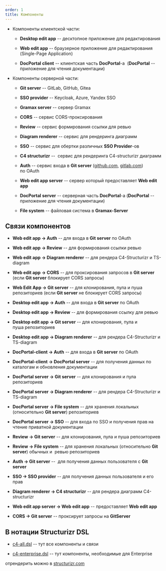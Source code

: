 ```yaml
---
order: 1
title: Компоненты
---
```


-  Компоненты клиентской части:

   -  **Desktop edit app** -- десктопное приложение для редактирования

   -  **Web edit app** -- браузерное приложение для редактирования (Single-Page Application)

   -  **DocPortal client** -- клиентская часть **DocPortal**\-а  (**DocPortal** --  приложение для чтения документации)

-  Компоненты серверной части:

   -  **Git server** -- GitLab, GitHub, Gitea

   -  **SSO provider** -- Keycloak, Azure, Yandex SSO

   -  **Gramax server** -- сервер Gramax

   -  **CORS** -- сервис CORS-проксирования

   -  **Review** -- сервис  формирования  ссылки для ревью

   -  **Diagram renderer** -- сервис для рендеринга диаграмм

   -  **SSO** -- сервис для обертки различных **SSO Provider**\-ов

   -  **C4 structurizr** --  сервис для рендеринга C4-structurizr диаграмм

   -  **Auth** -- сервис входа в **Git server** ([github.com](http://github.com), [gitlab.com](http://gitlab.com)) по OAuth

   -  **Web edit app server** -- сервер который предоставляет **Web edit app**

   -  **DocPortal server** -- серверная часть **DocPortal**\-а (**DocPortal** --  приложение для чтения документации)

   -  **File system** -- файловая система в **Gramax-Server**

## Связи компонентов

-  **Web edit app -> Auth** -- для входа в **Git server** по OAuth

-  **Web edit app -> Review** -- для формирования ссылки ревью

-  **Web edit app -> Diagram renderer** -- для рендера С4-Structurizr и TS-diagram

-  **Web edit app -> CORS** -- для проксирования запросов в **Git server** (если **Git server** блокирует CORS запросы)

-  **Web Edit App -> Git server** -- для клонирования, пула и пуша репозиториев (если **Git server** не блокирует CORS запросы)



-  **Desktop edit app -> Auth** -- для входа в **Git server** по OAuth

-  **Desktop edit app -> Review** -- для формирования ссылку для ревью

-  **Desktop edit app -> Git server** -- для клонирования, пула и пуша репозиториев

-  **Desktop edit app -> Diagram renderer** -- для рендера С4-Structurizr и TS-diagram



-  **DocPortal-client -> Auth** -- для входа в **Git server** по OAuth

-  **DocPortal-client -> DocPortal server** -- для получения данных по каталогам и обновления документации



-  **DocPortal server -> Git server** -- для клонирования и пула репозиториев

-  **DocPortal server -> Diagram renderer** -- для рендера С4-Structurizr и TS-diagram

-  **DocPortal server -> File system** -- для хранения локальных (относительно **Git server**) репозиториев

-  **DocPortal server -> SSO** -- для входа по SSO и получения прав на чтение приватной документации



-  **Review -> Git server** -- для клонирования, пула и пуша репозиториев

-  **Review -> File system** -- для хранения локальных (относительно **Git server**) обычных и  ревью репозиториев



-  **Auth -> Git server** --  для получения данных пользователя с **Git server**

-  **SSO -> SSO provider** -- для получения данных пользователя и его прав

-  **Diagram renderer -> C4 structurizr** -- для рендера диаграмм C4-structurizr

-  **Web edit app server -> Web edit app** -- предоставляет **Web edit app**

-  **CORS -> Git server** --  проксирует запросы на **GitServer**

## В нотации Structurizr DSL

-  [c4-all.dsl](./c4-all.dsl) -- тут все компоненты и связи

-  [c4-enterprise.dsl](./c4-enterprise.dsl) -- тут компоненты, необходимые для Enterprise

отрендерить можно в [structurizr.com](https://www.structurizr.com/dsl)